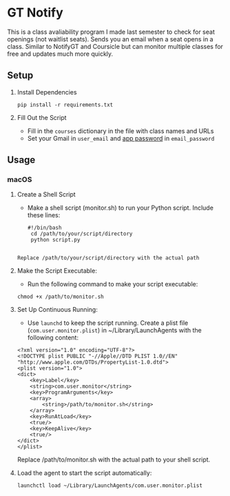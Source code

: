 # GT Notify

This is a class avaliability program I made last semester to check for seat openings (not waitlist seats). Sends you an email when a seat opens in a class. Similar to NotifyGT and Coursicle but can monitor multiple classes for free and updates much more quickly.

## Setup

1. Install Dependencies
   ```
   pip install -r requirements.txt
   ```

2. Fill Out the Script
   - Fill in the `courses` dictionary in the file with class names and URLs
   - Set your Gmail in `user_email` and [app password](https://support.google.com/accounts/answer/185833?hl=en) in `email_password`


## Usage

### macOS

1. Create a Shell Script
   - Make a shell script (monitor.sh) to run your Python script. Include these lines:
  
     ```
     #!/bin/bash
      cd /path/to/your/script/directory
      python script.py
    ```
    
    Replace /path/to/your/script/directory with the actual path

2. Make the Script Executable:
    - Run the following command to make your script executable:
    ```
    chmod +x /path/to/monitor.sh
    ```

3. Set Up Continuous Running:
    - Use `launchd` to keep the script running. Create a plist file (`com.user.monitor.plist`) in ~/Library/LaunchAgents with the following content:
    ```
    <?xml version="1.0" encoding="UTF-8"?>
    <!DOCTYPE plist PUBLIC "-//Apple//DTD PLIST 1.0//EN" "http://www.apple.com/DTDs/PropertyList-1.0.dtd">
    <plist version="1.0">
    <dict>
        <key>Label</key>
        <string>com.user.monitor</string>
        <key>ProgramArguments</key>
        <array>
            <string>/path/to/monitor.sh</string>
        </array>
        <key>RunAtLoad</key>
        <true/>
        <key>KeepAlive</key>
        <true/>
    </dict>
    </plist>
    ```
    Replace /path/to/monitor.sh with the actual path to your shell script.

4. Load the agent to start the script automatically:
    ```
    launchctl load ~/Library/LaunchAgents/com.user.monitor.plist
    ```

